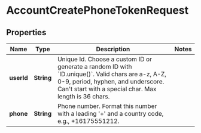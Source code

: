 

# AccountCreatePhoneTokenRequest


## Properties

| Name | Type | Description | Notes |
|------------ | ------------- | ------------- | -------------|
|**userId** | **String** | Unique Id. Choose a custom ID or generate a random ID with &#x60;ID.unique()&#x60;. Valid chars are a-z, A-Z, 0-9, period, hyphen, and underscore. Can&#39;t start with a special char. Max length is 36 chars. |  |
|**phone** | **String** | Phone number. Format this number with a leading &#39;+&#39; and a country code, e.g., +16175551212. |  |



